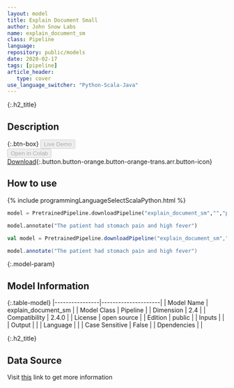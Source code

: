 ```yaml
---
layout: model
title: Explain Document Small
author: John Snow Labs
name: explain_document_sm
class: Pipeline
language: 
repository: public/models
date: 2020-02-17
tags: [pipeline]
article_header:
   type: cover
use_language_switcher: "Python-Scala-Java"
---
```


{:.h2_title}
## Description 




{:.btn-box}
<button class="button button-orange" disabled>Live Demo</button><br/><button class="button button-orange" disabled>Open in Colab</button><br/>[Download](https://s3.amazonaws.com/auxdata.johnsnowlabs.com/public/models/explain_document_sm_es_2.4.0_2.4_1581977077084.zip){:.button.button-orange.button-orange-trans.arr.button-icon}<br/>

## How to use 
<div class="tabs-box" markdown="1">

{% include programmingLanguageSelectScalaPython.html %}

```python
model = PretrainedPipeline.downloadPipeline("explain_document_sm","","public/models")

model.annotate("The patient had stomach pain and high fever")
```

```scala
val model = PretrainedPipeline.downloadPipeline("explain_document_sm","","public/models")

model.annotate("The patient had stomach pain and high fever")
```
</div>



{:.model-param}
## Model Information
{:.table-model}
|----------------|---------------------|
| Model Name     | explain_document_sm |
| Model Class    | Pipeline            |
| Dimension      | 2.4                 |
| Compatibility  | 2.4.0               |
| License        | open source         |
| Edition        | public              |
| Inputs         |                     |
| Output         |                     |
| Language       |                     |
| Case Sensitive | False               |
| Dpendencies    |                     |




{:.h2_title}
## Data Source
  
Visit [this]() link to get more information

